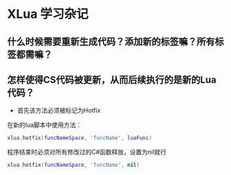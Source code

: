 # XLua 学习杂记

## 什么时候需要重新生成代码？添加新的标签嘛？所有标签都需嘛？  

## 怎样使得CS代码被更新，从而后续执行的是新的Lua代码？

* 首先该方法必须被标记为Hotfix

在新的lua脚本中使用方法：

```lua
xlua.hotfix(funcNameSpace, 'funcName', luaFunc)
```

程序结束时必须对所有修改过的C#函数释放，设置为nil就行

```lua
xlua.hotfix(funcNameSpace, 'funcName', nil)
```

<!-- 219 217 -->